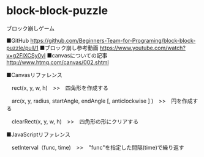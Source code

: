 # block-block-puzzle
ブロック崩しゲーム

■GitHub
https://github.com/Beginners-Team-for-Programing/block-block-puzzle/pull/1
■ブロック崩し参考動画
https://www.youtube.com/watch?v=g2FlXCSy0yI
■canvasについての記事
http://www.htmq.com/canvas/002.shtml

■Canvasリファレンス

　rect(x, y, w, h)　>>　四角形を作成する

　arc(x, y, radius, startAngle, endAngle [, anticlockwise ] )　>>　円を作成する

　clearRect(x, y, w, h)　>>　四角形の形にクリアする

■JavaScriptリファレンス

　setInterval（func, time)　>>　"func"を指定した間隔(time)で繰り返す

